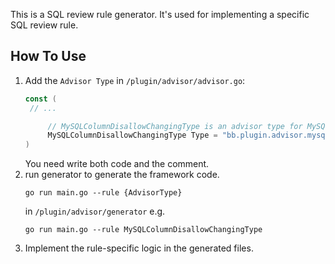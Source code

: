 This is a SQL review rule generator. It's used for implementing a specific SQL review rule.

## How To Use

1. Add the `Advisor Type` in `/plugin/advisor/advisor.go`:
   ```go
   const (
    // ...

        // MySQLColumnDisallowChangingType is an advisor type for MySQL disallow changing column type.
	    MySQLColumnDisallowChangingType Type = "bb.plugin.advisor.mysql.column.disallow-changing-type"
   )
   ```
   You need write both code and the comment.
2. run generator to generate the framework code.
   ```shell
   go run main.go --rule {AdvisorType}
   ```
   in `/plugin/advisor/generator`
   e.g.
   ```shell
   go run main.go --rule MySQLColumnDisallowChangingType
   ```
4. Implement the rule-specific logic in the generated files.
